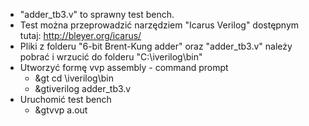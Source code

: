 * "adder_tb3.v" to sprawny test bench. 
* Test można przeprowadzić narzędziem "Icarus Verilog" dostępnym tutaj:  http://bleyer.org/icarus/ 
* Pliki z folderu "6-bit Brent-Kung adder" oraz "adder_tb3.v" należy pobrać i wrzucić do folderu "C:\iverilog\bin"
* Utworzyć formę vvp assembly - command prompt
  + &gt cd \iverilog\bin
  + &gtiverilog   adder_tb3.v
* Uruchomić test bench
  + &gtvvp a.out

    
